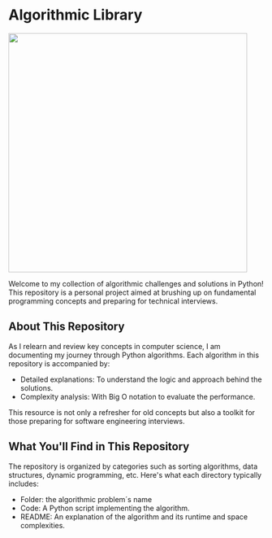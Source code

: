Algorithmic Library
===================
<img src ="https://github.com/Lucasamorales/Algorithms-/assets/84252450/7bb84658-57aa-448f-a93b-e28c8acff87f" 
        height= "470px">

Welcome to my collection of algorithmic challenges and solutions in Python! This repository is a personal project aimed at brushing up on fundamental programming concepts and preparing for technical interviews.

About This Repository
---------------------

As I relearn and review key concepts in computer science, I am documenting my journey through Python algorithms. Each algorithm in this repository is accompanied by:

-   Detailed explanations: To understand the logic and approach behind the solutions.
-   Complexity analysis: With Big O notation to evaluate the performance.

This resource is not only a refresher for old concepts but also a toolkit for those preparing for software engineering interviews.

What You'll Find in This Repository
-----------------------------------

The repository is organized by categories such as sorting algorithms, data structures, dynamic programming, etc. Here's what each directory typically includes:

-   Folder: the algorithmic problem´s name 
-   Code: A Python script implementing the algorithm.
-   README: An explanation of the algorithm and its runtime and space complexities.
